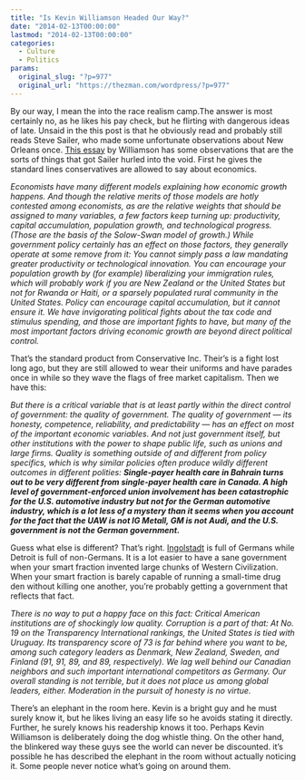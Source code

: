 ```yaml
---
title: "Is Kevin Williamson Headed Our Way?"
date: "2014-02-13T00:00:00"
lastmod: "2014-02-13T00:00:00"
categories:
  - Culture
  - Politics
params:
  original_slug: "?p=977"
  original_url: "https://thezman.com/wordpress/?p=977"
---
```


By our way, I mean the into the race realism camp.The answer is most
certainly no, as he likes his pay check, but he flirting with dangerous
ideas of late. Unsaid in the this post is that he obviously read and
probably still reads Steve Sailer, who made some unfortunate
observations about New Orleans once. <a
href="https://www.nationalreview.com/2014/02/deeper-naginism-kevin-d-williamson/"
rel="noopener noreferrer" target="_blank">This essay</a> by Williamson
has some observations that are the sorts of things that got Sailer
hurled into the void. First he gives the standard lines conservatives
are allowed to say about economics.

*Economists have many different models explaining how economic growth
happens. And though the relative merits of those models are hotly
contested among economists, as are the relative weights that should be
assigned to many variables, a few factors keep turning up: productivity,
capital accumulation, population growth, and technological progress.
(Those are the basis of the Solow-Swan model of growth.) While
government policy certainly has an effect on those factors, they
generally operate at some remove from it: You cannot simply pass a law
mandating greater productivity or technological innovation. You can
encourage your population growth by (for example) liberalizing your
immigration rules, which will probably work if you are New Zealand or
the United States but not for Rwanda or Haiti, or a sparsely populated
rural community in the United States. Policy can encourage capital
accumulation, but it cannot ensure it. We have invigorating political
fights about the tax code and stimulus spending, and those are important
fights to have, but many of the most important factors driving economic
growth are beyond direct political control.*

That’s the standard product from Conservative Inc. Their’s is a fight
lost long ago, but they are still allowed to wear their uniforms and
have parades once in while so they wave the flags of free market
capitalism. Then we have this:

*But there is a critical variable that is at least partly within the
direct control of government: the quality of government. The quality of
government — its honesty, competence, reliability, and predictability —
has an effect on most of the important economic variables. And not just
government itself, but other institutions with the power to shape public
life, such as unions and large firms. Quality is something outside of
and different from policy specifics, which is why similar policies often
produce wildly different outcomes in different polities: **Single-payer
health care in Bahrain turns out to be very different from single-payer
health care in Canada. A high level of government-enforced union
involvement has been catastrophic for the U.S. automotive industry but
not for the German automotive industry, which is a lot less of a mystery
than it seems when you account for the fact that the UAW is not IG
Metall, GM is not Audi, and the U.S. government is not the German
government.***

Guess what else is different? That’s right.
<a href="http://en.wikipedia.org/wiki/Ingolstadt"
rel="noopener noreferrer" target="_blank">Ingolstadt</a> is full of
Germans while Detroit is full of non-Germans. It is a lot easier to have
a sane government when your smart fraction invented large chunks of
Western Civilization. When your smart fraction is barely capable of
running a small-time drug den without killing one another, you’re
probably getting a government that reflects that fact.

*There is no way to put a happy face on this fact: Critical American
institutions are of shockingly low quality. Corruption is a part of
that: At No. 19 on the Transparency International rankings, the United
States is tied with Uruguay. Its transparency score of 73 is far behind
where you want to be, among such category leaders as Denmark, New
Zealand, Sweden, and Finland (91, 91, 89, and 89, respectively). We lag
well behind our Canadian neighbors and such important international
competitors as Germany. Our overall standing is not terrible, but it
does not place us among global leaders, either. Moderation in the
pursuit of honesty is no virtue.*

There’s an elephant in the room here. Kevin is a bright guy and he must
surely know it, but he likes living an easy life so he avoids stating it
directly. Further, he surely knows his readership knows it too. Perhaps
Kevin Williamson is deliberately doing the dog whistle thing. On the
other hand, the blinkered way these guys see the world can never be
discounted. it’s possible he has described the elephant in the room
without actually noticing it. Some people never notice what’s going on
around them.
